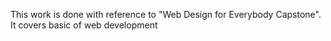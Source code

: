 This work is done with reference to "Web Design for Everybody Capstone". It covers basic of web development 
